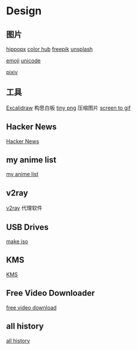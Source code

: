 # Design

## 图片

[hippopx](https://www.hippopx.com/zh)
[color hub](https://www.colorhub.me/)
[freepik](https://www.freepik.com/)
[unsplash](https://unsplash.com/)

[emoji](https://www.webfx.com/tools/emoji-cheat-sheet/)
[unicode](https://home.unicode.org/)

[pixiv](https://www.pixiv.net/)

## 工具

[Excalidraw](https://plus.excalidraw.com/) 构思白板
[tiny png](https://tinypng.com/) 压缩图片
[screen to gif](https://www.screentogif.com/)

## Hacker News

[Hacker News](https://news.ycombinator.com/news)

## my anime list

[my anime list](https://myanimelist.net/)

## v2ray

[v2ray](https://v2ray.com/) 代理软件

## USB Drives

[make iso](https://etcher.balena.io/)

## KMS

[KMS](https://github.com/zbezj/HEU_KMS_Activator/releases)

## Free Video Downloader

[free video download](https://www.videofk.com/)

## all history

[all history](https://www.allhistory.com/)
